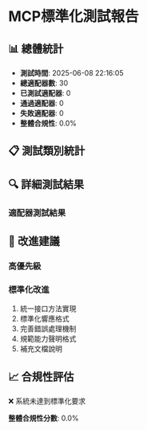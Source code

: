 
# MCP標準化測試報告

## 📊 總體統計
- **測試時間**: 2025-06-08 22:16:05
- **總適配器數**: 30
- **已測試適配器**: 0
- **通過適配器**: 0
- **失敗適配器**: 0
- **整體合規性**: 0.0%

## 📋 測試類別統計

## 🔍 詳細測試結果

### 適配器測試結果

## 🎯 改進建議

### 高優先級

### 標準化改進
1. 統一接口方法實現
2. 標準化響應格式
3. 完善錯誤處理機制
4. 規範能力聲明格式
5. 補充文檔說明

## 📈 合規性評估

❌ 系統未達到標準化要求

**整體合規性分數**: 0.0%
